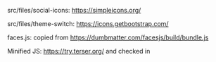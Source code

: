src/files/social-icons: https://simpleicons.org/

src/files/theme-switch: https://icons.getbootstrap.com/

faces.js: copied from https://dumbmatter.com/facesjs/build/bundle.js

Minified JS: https://try.terser.org/ and checked in

